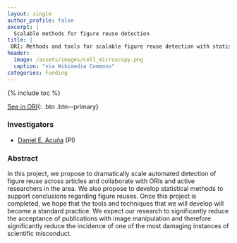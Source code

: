 ```yaml
---
layout: single
author_profile: false
excerpt: |
  Scalable methods for figure reuse detection
title: |
 ORI: Methods and tools for scalable figure reuse detection with statistical certainty reporting
header:
  image: /assets/images/cell_microscopy.png
  caption: "via Wikimedia Commons"
categories: Funding
---
```


{% include toc %}

[See in ORI](#){: .btn .btn--primary}

### Investigators
- [Daniel E. Acuña](/about/) (PI)

### Abstract

In this project, we propose to dramatically scale automated detection 
of figure reuse across articles and collaborate with ORIs and active 
researchers in the area. We also propose to develop statistical methods 
to support conclusions regarding figure reuses. Once this project is completed, 
we hope that the tools and techniques that we will develop will 
become a standard practice. We expect our research to significantly 
reduce the acceptance of publications with image manipulation and 
therefore significantly reduce the incidence of one of the most 
damaging instances of scientific misconduct.
